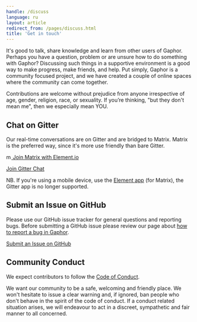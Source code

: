```yaml
---
handle: /discuss
language: ru
layout: article
redirect_from: /pages/discuss.html
title: 'Get in touch'
---
```


It's good to talk, share knowledge and learn from other users of
Gaphor. Perhaps you have a question, problem or are unsure how to do
something with Gaphor? Discussing such things in a supportive environment is
a good way to make progress, make friends, and help. Put simply, Gaphor is a
community focused project, and we have created a couple of online spaces
where the community can come together.

Contributions are welcome without prejudice from anyone irrespective of age,
gender, religion, race, or sexuality. If you’re thinking, "but they don't
mean me", then we especially mean YOU.

## Chat on Gitter

Our real-time conversations are on Gitter and are bridged to Matrix.  Matrix
is the preferred way, since it's more use friendly than bare Gitter.

[<img src="/images/matrix_org.svg" alt="matrix.org" style="height: 1em" /> Join Matrix with Element.io](https://app.element.io/#/room/#gaphor_Lobby:gitter.im)

[<i class="fab fa-gitter"></i> Join Gitter Chat](https://gitter.im/gaphor/lobby)

NB. If you're using a mobile device, use the [Element
app](https://element.io/get-started) (for Matrix), the Gitter app is no
longer supported.

## Submit an Issue on GitHub

Please use our GitHub issue tracker for general questions and reporting bugs.
Before submitting a GitHub issue please review our page about
<a href="../tutorials/report-bugs">how to report a bug in Gaphor</a>.

[<i class="fab fa-github"></i> Submit an Issue on GitHub](https://github.com/gaphor/gaphor/issues)

## Community Conduct

We expect contributors to follow the [Code of
Conduct](https://github.com/gaphor/gaphor/blob/master/CODE_OF_CONDUCT.md).

We want our community to be a safe, welcoming and friendly place.  We won't
hesitate to issue a clear warning and, if ignored, ban people who don't
behave in the spirit of the code of conduct. If a conduct related situation
arises, we will endeavour to act in a discreet, sympathetic and fair manner
to all concerned.
